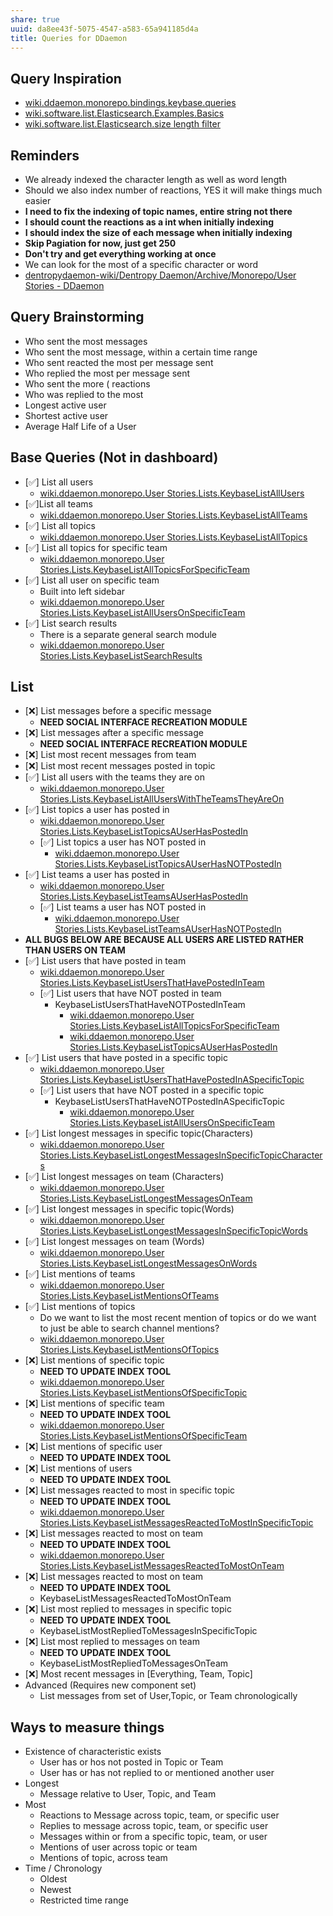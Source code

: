 ```yaml
---
share: true
uuid: da8ee43f-5075-4547-a583-65a941185d4a
title: Queries for DDaemon
---
```

## Query Inspiration

* [wiki.ddaemon.monorepo.bindings.keybase.queries](/8fa0416d-6ed7-4798-aa15-c155284fa6d1)
* [wiki.software.list.Elasticsearch.Examples.Basics](/undefined)
* [wiki.software.list.Elasticsearch.size length filter](/undefined)

## Reminders

* We already indexed the character length as well as word length
* Should we also index number of reactions, YES it will make things much easier
* **I need to fix the indexing of topic names, entire string not there**
* **I should count the reactions as a int when initially indexing**
* **I should index the size of each message when initially indexing**
* **Skip Pagiation for now, just get 250**
* **Don't try and get everything working at once**
* We can look for the most of a specific character or word
*  [dentropydaemon-wiki/Dentropy Daemon/Archive/Monorepo/User Stories - DDaemon](/undefined)

## Query Brainstorming
* Who sent the most messages
* Who sent the most message, within a certain time range
* Who sent reacted the most per message sent
* Who replied the most per message sent
* Who sent the more ( reactions
* Who was replied to the most
* Longest active user
* Shortest active user
* Average Half Life of a User

## Base Queries (Not in dashboard)

* [✅] List all users
  * [wiki.ddaemon.monorepo.User Stories.Lists.KeybaseListAllUsers](/8333f6e5-418d-4ad0-a1fc-77041e954ac8)
* [✅]List all teams
  * [wiki.ddaemon.monorepo.User Stories.Lists.KeybaseListAllTeams](/b4ea9747-06e3-4497-ab55-85ae33b2a76b)
* [✅] List all topics
  * [wiki.ddaemon.monorepo.User Stories.Lists.KeybaseListAllTopics](/587fe5bf-f210-4c2d-b341-1ef46d8765e1)
* [✅] List all topics for specific team
  * [wiki.ddaemon.monorepo.User Stories.Lists.KeybaseListAllTopicsForSpecificTeam](/e7eb8040-d11f-4cd6-9bb7-55efd3ce731f)
* [✅] List all user on specific team
  * Built into left sidebar
  * [wiki.ddaemon.monorepo.User Stories.Lists.KeybaseListAllUsersOnSpecificTeam](/49c8077e-b2ec-46d0-83ef-c215fec9da57)
* [✅] List search results
  * There is a separate general search module
  * [wiki.ddaemon.monorepo.User Stories.Lists.KeybaseListSearchResults](/e5f784ce-3476-496a-b346-74e0998db4d6)

## List

* [❌] List messages before a specific message
  * **NEED SOCIAL INTERFACE RECREATION MODULE**
* [❌] List messages after  a specific message
  * **NEED SOCIAL INTERFACE RECREATION MODULE**
* [❌] List most recent messages from team
* [❌] List most recent messages posted in topic
* [✅] List all users with the teams they are on
  * [wiki.ddaemon.monorepo.User Stories.Lists.KeybaseListAllUsersWithTheTeamsTheyAreOn](/e838f987-6032-4143-9a39-63733f78e372)
* [✅] List topics a user has posted in
  * [wiki.ddaemon.monorepo.User Stories.Lists.KeybaseListTopicsAUserHasPostedIn](/c73b3b73-2c54-4908-9199-3390d1181839)
  * [✅] List topics a user has NOT posted in
    * [wiki.ddaemon.monorepo.User Stories.Lists.KeybaseListTopicsAUserHasNOTPostedIn](/c623ed73-d0af-43d5-9eb4-35b11a29d794)
* [✅] List teams  a user has posted  in
  * [wiki.ddaemon.monorepo.User Stories.Lists.KeybaseListTeamsAUserHasPostedIn](/28652163-24dd-4c02-bf50-d6ea6d842086)
  * [✅] List teams  a user has NOT posted in
    * [wiki.ddaemon.monorepo.User Stories.Lists.KeybaseListTeamsAUserHasNOTPostedIn](/2cbaffa6-aef1-42fd-9df8-7657806cdf15)
* **ALL BUGS BELOW ARE BECAUSE ALL USERS ARE LISTED RATHER THAN USERS ON TEAM**
* [✅] List users  that have posted in team
  * [wiki.ddaemon.monorepo.User Stories.Lists.KeybaseListUsersThatHavePostedInTeam](/f864b2e9-774e-43f3-8ae2-b9eae4edf593)
  * [✅] List users  that have NOT posted in team
    * KeybaseListUsersThatHaveNOTPostedInTeam
      * [wiki.ddaemon.monorepo.User Stories.Lists.KeybaseListAllTopicsForSpecificTeam](/e7eb8040-d11f-4cd6-9bb7-55efd3ce731f)
      * [wiki.ddaemon.monorepo.User Stories.Lists.KeybaseListTopicsAUserHasPostedIn](/c73b3b73-2c54-4908-9199-3390d1181839)
* [✅] List users  that have posted in a specific topic
  * [wiki.ddaemon.monorepo.User Stories.Lists.KeybaseListUsersThatHavePostedInASpecificTopic](/ca3ca7e9-a71f-4177-815c-6bfca8c82273)
  * [✅] List users  that have NOT posted in a specific topic
    * KeybaseListUsersThatHaveNOTPostedInASpecificTopic
      * [wiki.ddaemon.monorepo.User Stories.Lists.KeybaseListAllUsersOnSpecificTeam](/49c8077e-b2ec-46d0-83ef-c215fec9da57)
* [✅] List longest messages in specific topic(Characters)
  * [wiki.ddaemon.monorepo.User Stories.Lists.KeybaseListLongestMessagesInSpecificTopicCharacters](/3afd728c-d20d-4886-be81-a07053a15f74)
* [✅] List longest messages on team (Characters)
  * [wiki.ddaemon.monorepo.User Stories.Lists.KeybaseListLongestMessagesOnTeam](/3cfcc0c0-853f-4f75-9fae-d84e3818479f)
* [✅] List longest messages in specific topic(Words)
  * [wiki.ddaemon.monorepo.User Stories.Lists.KeybaseListLongestMessagesInSpecificTopicWords](/421d56bb-cf13-4d2c-a848-f8dc20c08447)
* [✅] List longest messages on team (Words)
  * [wiki.ddaemon.monorepo.User Stories.Lists.KeybaseListLongestMessagesOnWords](/7a65cc6f-58f5-4b34-abe5-904c7ab6bbb3)
* [✅] List mentions of teams
  * [wiki.ddaemon.monorepo.User Stories.Lists.KeybaseListMentionsOfTeams](/910760a8-bfe7-467c-9c1c-78f942bd02ee)
* [✅] List mentions of topics
  * Do we want to list the most recent mention of topics or do we want to just be able to search channel mentions?
  * [wiki.ddaemon.monorepo.User Stories.Lists.KeybaseListMentionsOfTopics](/e061466f-33e2-417a-b9cc-6bd5b7589e95)
* [❌] List mentions of specific topic
  * **NEED TO UPDATE INDEX TOOL**
  * [wiki.ddaemon.monorepo.User Stories.Lists.KeybaseListMentionsOfSpecificTopic](/b47f2663-1926-4f0e-a416-fe832176e87c)
* [❌] List mentions of specific team
  * **NEED TO UPDATE INDEX TOOL**
  * [wiki.ddaemon.monorepo.User Stories.Lists.KeybaseListMentionsOfSpecificTeam](/00b27e6f-c940-41d1-9465-49ca6b6d6f6e)
* [❌] List mentions of specific user
  * **NEED TO UPDATE INDEX TOOL**
* [❌] List mentions of users
  * **NEED TO UPDATE INDEX TOOL**
* [❌] List messages reacted to most in specific topic
  * **NEED TO UPDATE INDEX TOOL**
  * [wiki.ddaemon.monorepo.User Stories.Lists.KeybaseListMessagesReactedToMostInSpecificTopic](/e3bc6d01-479d-41ce-a16a-5a3bb982b868)
* [❌] List messages reacted to most on team
  * **NEED TO UPDATE INDEX TOOL**
  * [wiki.ddaemon.monorepo.User Stories.Lists.KeybaseListMessagesReactedToMostOnTeam](/6bdf9d7b-4d9e-41b8-969d-9d9b541ee490)
* [❌] List messages reacted to most on team
  * **NEED TO UPDATE INDEX TOOL**
  * KeybaseListMessagesReactedToMostOnTeam
* [❌] List most replied to messages in specific topic
  * **NEED TO UPDATE INDEX TOOL**
  * KeybaseListMostRepliedToMessagesInSpecificTopic
* [❌] List most replied to messages on team
  * **NEED TO UPDATE INDEX TOOL**
  * KeybaseListMostRepliedToMessagesOnTeam
* [❌] Most recent messages in [Everything, Team, Topic]
* Advanced (Requires new component set)
  * List messages from set of User,Topic, or Team chronologically

## Ways to measure things

* Existence of characteristic exists
  * User has or hos not posted in Topic or Team
  * User has or has not replied to or mentioned another user
* Longest
  * Message relative to User, Topic, and Team
* Most
  * Reactions to Message across topic, team, or specific user
  * Replies to message across topic, team, or specific user
  * Messages within or from a specific topic, team, or user
  * Mentions of user across topic or team
  * Mentions of topic, across team
* Time / Chronology
  * Oldest
  * Newest
  * Restricted time range